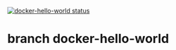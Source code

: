 [![docker-hello-world status](https://api.cirrus-ci.com/github/hilbix/cirrus.svg?branch=docker-hello-world)](https://cirrus-ci.com/github/hilbix/cirrus/docker-hello-world)

# branch docker-hello-world

